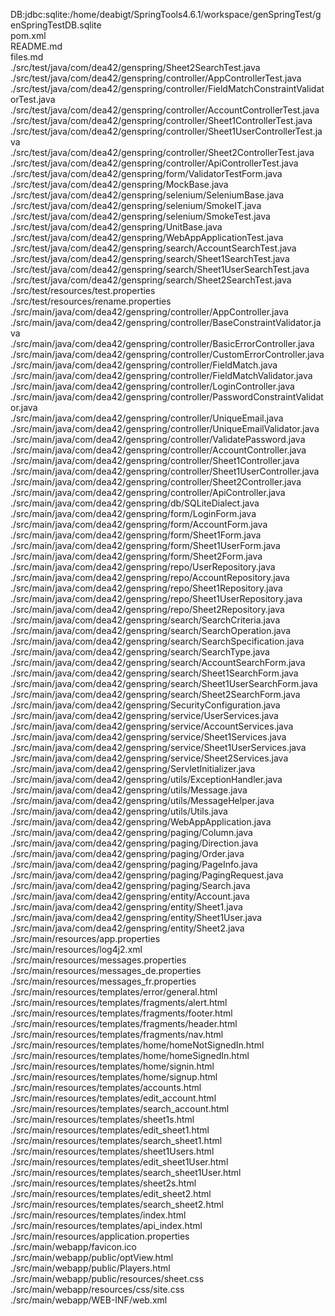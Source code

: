 DB:jdbc:sqlite:/home/deabigt/SpringTools4.6.1/workspace/genSpringTest/genSpringTestDB.sqlite<br>
pom.xml<br>
README.md<br>
files.md<br>
./src/test/java/com/dea42/genspring/Sheet2SearchTest.java<br>
./src/test/java/com/dea42/genspring/controller/AppControllerTest.java<br>
./src/test/java/com/dea42/genspring/controller/FieldMatchConstraintValidatorTest.java<br>
./src/test/java/com/dea42/genspring/controller/AccountControllerTest.java<br>
./src/test/java/com/dea42/genspring/controller/Sheet1ControllerTest.java<br>
./src/test/java/com/dea42/genspring/controller/Sheet1UserControllerTest.java<br>
./src/test/java/com/dea42/genspring/controller/Sheet2ControllerTest.java<br>
./src/test/java/com/dea42/genspring/controller/ApiControllerTest.java<br>
./src/test/java/com/dea42/genspring/form/ValidatorTestForm.java<br>
./src/test/java/com/dea42/genspring/MockBase.java<br>
./src/test/java/com/dea42/genspring/selenium/SeleniumBase.java<br>
./src/test/java/com/dea42/genspring/selenium/SmokeIT.java<br>
./src/test/java/com/dea42/genspring/selenium/SmokeTest.java<br>
./src/test/java/com/dea42/genspring/UnitBase.java<br>
./src/test/java/com/dea42/genspring/WebAppApplicationTest.java<br>
./src/test/java/com/dea42/genspring/search/AccountSearchTest.java<br>
./src/test/java/com/dea42/genspring/search/Sheet1SearchTest.java<br>
./src/test/java/com/dea42/genspring/search/Sheet1UserSearchTest.java<br>
./src/test/java/com/dea42/genspring/search/Sheet2SearchTest.java<br>
./src/test/resources/test.properties<br>
./src/test/resources/rename.properties<br>
./src/main/java/com/dea42/genspring/controller/AppController.java<br>
./src/main/java/com/dea42/genspring/controller/BaseConstraintValidator.java<br>
./src/main/java/com/dea42/genspring/controller/BasicErrorController.java<br>
./src/main/java/com/dea42/genspring/controller/CustomErrorController.java<br>
./src/main/java/com/dea42/genspring/controller/FieldMatch.java<br>
./src/main/java/com/dea42/genspring/controller/FieldMatchValidator.java<br>
./src/main/java/com/dea42/genspring/controller/LoginController.java<br>
./src/main/java/com/dea42/genspring/controller/PasswordConstraintValidator.java<br>
./src/main/java/com/dea42/genspring/controller/UniqueEmail.java<br>
./src/main/java/com/dea42/genspring/controller/UniqueEmailValidator.java<br>
./src/main/java/com/dea42/genspring/controller/ValidatePassword.java<br>
./src/main/java/com/dea42/genspring/controller/AccountController.java<br>
./src/main/java/com/dea42/genspring/controller/Sheet1Controller.java<br>
./src/main/java/com/dea42/genspring/controller/Sheet1UserController.java<br>
./src/main/java/com/dea42/genspring/controller/Sheet2Controller.java<br>
./src/main/java/com/dea42/genspring/controller/ApiController.java<br>
./src/main/java/com/dea42/genspring/db/SQLiteDialect.java<br>
./src/main/java/com/dea42/genspring/form/LoginForm.java<br>
./src/main/java/com/dea42/genspring/form/AccountForm.java<br>
./src/main/java/com/dea42/genspring/form/Sheet1Form.java<br>
./src/main/java/com/dea42/genspring/form/Sheet1UserForm.java<br>
./src/main/java/com/dea42/genspring/form/Sheet2Form.java<br>
./src/main/java/com/dea42/genspring/repo/UserRepository.java<br>
./src/main/java/com/dea42/genspring/repo/AccountRepository.java<br>
./src/main/java/com/dea42/genspring/repo/Sheet1Repository.java<br>
./src/main/java/com/dea42/genspring/repo/Sheet1UserRepository.java<br>
./src/main/java/com/dea42/genspring/repo/Sheet2Repository.java<br>
./src/main/java/com/dea42/genspring/search/SearchCriteria.java<br>
./src/main/java/com/dea42/genspring/search/SearchOperation.java<br>
./src/main/java/com/dea42/genspring/search/SearchSpecification.java<br>
./src/main/java/com/dea42/genspring/search/SearchType.java<br>
./src/main/java/com/dea42/genspring/search/AccountSearchForm.java<br>
./src/main/java/com/dea42/genspring/search/Sheet1SearchForm.java<br>
./src/main/java/com/dea42/genspring/search/Sheet1UserSearchForm.java<br>
./src/main/java/com/dea42/genspring/search/Sheet2SearchForm.java<br>
./src/main/java/com/dea42/genspring/SecurityConfiguration.java<br>
./src/main/java/com/dea42/genspring/service/UserServices.java<br>
./src/main/java/com/dea42/genspring/service/AccountServices.java<br>
./src/main/java/com/dea42/genspring/service/Sheet1Services.java<br>
./src/main/java/com/dea42/genspring/service/Sheet1UserServices.java<br>
./src/main/java/com/dea42/genspring/service/Sheet2Services.java<br>
./src/main/java/com/dea42/genspring/ServletInitializer.java<br>
./src/main/java/com/dea42/genspring/utils/ExceptionHandler.java<br>
./src/main/java/com/dea42/genspring/utils/Message.java<br>
./src/main/java/com/dea42/genspring/utils/MessageHelper.java<br>
./src/main/java/com/dea42/genspring/utils/Utils.java<br>
./src/main/java/com/dea42/genspring/WebAppApplication.java<br>
./src/main/java/com/dea42/genspring/paging/Column.java<br>
./src/main/java/com/dea42/genspring/paging/Direction.java<br>
./src/main/java/com/dea42/genspring/paging/Order.java<br>
./src/main/java/com/dea42/genspring/paging/PageInfo.java<br>
./src/main/java/com/dea42/genspring/paging/PagingRequest.java<br>
./src/main/java/com/dea42/genspring/paging/Search.java<br>
./src/main/java/com/dea42/genspring/entity/Account.java<br>
./src/main/java/com/dea42/genspring/entity/Sheet1.java<br>
./src/main/java/com/dea42/genspring/entity/Sheet1User.java<br>
./src/main/java/com/dea42/genspring/entity/Sheet2.java<br>
./src/main/resources/app.properties<br>
./src/main/resources/log4j2.xml<br>
./src/main/resources/messages.properties<br>
./src/main/resources/messages_de.properties<br>
./src/main/resources/messages_fr.properties<br>
./src/main/resources/templates/error/general.html<br>
./src/main/resources/templates/fragments/alert.html<br>
./src/main/resources/templates/fragments/footer.html<br>
./src/main/resources/templates/fragments/header.html<br>
./src/main/resources/templates/fragments/nav.html<br>
./src/main/resources/templates/home/homeNotSignedIn.html<br>
./src/main/resources/templates/home/homeSignedIn.html<br>
./src/main/resources/templates/home/signin.html<br>
./src/main/resources/templates/home/signup.html<br>
./src/main/resources/templates/accounts.html<br>
./src/main/resources/templates/edit_account.html<br>
./src/main/resources/templates/search_account.html<br>
./src/main/resources/templates/sheet1s.html<br>
./src/main/resources/templates/edit_sheet1.html<br>
./src/main/resources/templates/search_sheet1.html<br>
./src/main/resources/templates/sheet1Users.html<br>
./src/main/resources/templates/edit_sheet1User.html<br>
./src/main/resources/templates/search_sheet1User.html<br>
./src/main/resources/templates/sheet2s.html<br>
./src/main/resources/templates/edit_sheet2.html<br>
./src/main/resources/templates/search_sheet2.html<br>
./src/main/resources/templates/index.html<br>
./src/main/resources/templates/api_index.html<br>
./src/main/resources/application.properties<br>
./src/main/webapp/favicon.ico<br>
./src/main/webapp/public/optView.html<br>
./src/main/webapp/public/Players.html<br>
./src/main/webapp/public/resources/sheet.css<br>
./src/main/webapp/resources/css/site.css<br>
./src/main/webapp/WEB-INF/web.xml<br>
